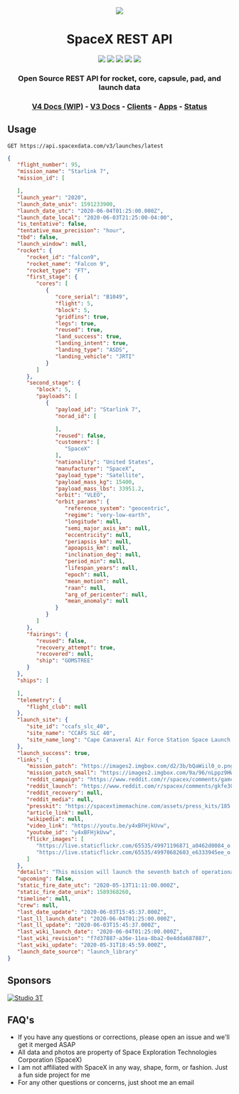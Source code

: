 <p align="center"><img src="https://live.staticflickr.com/65535/49185149122_37f5c52e43_k.jpg"></p>

<h1 align="center">SpaceX REST API</h1>

<p align="center">
<a href="https://circleci.com/gh/r-spacex/SpaceX-API"><img src="https://img.shields.io/circleci/project/github/r-spacex/SpaceX-API/master.svg?style=flat-square"></a>
<a href="https://hub.docker.com/r/jakewmeyer/spacex-api/"><img src="https://img.shields.io/docker/build/jakewmeyer/spacex-api.svg?longCache=true&style=flat-square"></a>
<a href="https://hub.docker.com/r/jakewmeyer/spacex-api/"><img src="https://img.shields.io/docker/pulls/jakewmeyer/spacex-api?style=flat-square"></a>
<a href="https://github.com/r-spacex/SpaceX-API/releases"><img src="https://img.shields.io/github/release/r-spacex/SpaceX-API.svg?longCache=true&style=flat-square"></a>
<a href="https://en.wikipedia.org/wiki/Representational_state_transfer"><img src="https://img.shields.io/badge/interface-REST-brightgreen.svg?longCache=true&style=flat-square"></a>
</p>

<h3 align="center">Open Source REST API for rocket, core, capsule, pad, and launch data</h3>

<h3 align="center">
<a href="docs/v4/README.md">V4 Docs (WIP)</a> - <a href="https://docs.spacexdata.com">V3 Docs</a> - <a href="docs/clients.md">Clients</a> - <a href="docs/apps.md">Apps</a> - <a href="https://status.spacexdata.com">Status</a>
<br/>
</h3>

## Usage

```http
GET https://api.spacexdata.com/v3/launches/latest
```

```json
{
   "flight_number": 95,
   "mission_name": "Starlink 7",
   "mission_id": [

   ],
   "launch_year": "2020",
   "launch_date_unix": 1591233900,
   "launch_date_utc": "2020-06-04T01:25:00.000Z",
   "launch_date_local": "2020-06-03T21:25:00-04:00",
   "is_tentative": false,
   "tentative_max_precision": "hour",
   "tbd": false,
   "launch_window": null,
   "rocket": {
      "rocket_id": "falcon9",
      "rocket_name": "Falcon 9",
      "rocket_type": "FT",
      "first_stage": {
         "cores": [
            {
               "core_serial": "B1049",
               "flight": 5,
               "block": 5,
               "gridfins": true,
               "legs": true,
               "reused": true,
               "land_success": true,
               "landing_intent": true,
               "landing_type": "ASDS",
               "landing_vehicle": "JRTI"
            }
         ]
      },
      "second_stage": {
         "block": 5,
         "payloads": [
            {
               "payload_id": "Starlink 7",
               "norad_id": [

               ],
               "reused": false,
               "customers": [
                  "SpaceX"
               ],
               "nationality": "United States",
               "manufacturer": "SpaceX",
               "payload_type": "Satellite",
               "payload_mass_kg": 15400,
               "payload_mass_lbs": 33951.2,
               "orbit": "VLEO",
               "orbit_params": {
                  "reference_system": "geocentric",
                  "regime": "very-low-earth",
                  "longitude": null,
                  "semi_major_axis_km": null,
                  "eccentricity": null,
                  "periapsis_km": null,
                  "apoapsis_km": null,
                  "inclination_deg": null,
                  "period_min": null,
                  "lifespan_years": null,
                  "epoch": null,
                  "mean_motion": null,
                  "raan": null,
                  "arg_of_pericenter": null,
                  "mean_anomaly": null
               }
            }
         ]
      },
      "fairings": {
         "reused": false,
         "recovery_attempt": true,
         "recovered": null,
         "ship": "GOMSTREE"
      }
   },
   "ships": [

   ],
   "telemetry": {
      "flight_club": null
   },
   "launch_site": {
      "site_id": "ccafs_slc_40",
      "site_name": "CCAFS SLC 40",
      "site_name_long": "Cape Canaveral Air Force Station Space Launch Complex 40"
   },
   "launch_success": true,
   "links": {
      "mission_patch": "https://images2.imgbox.com/d2/3b/bQaWiil0_o.png",
      "mission_patch_small": "https://images2.imgbox.com/9a/96/nLppz9HW_o.png",
      "reddit_campaign": "https://www.reddit.com/r/spacex/comments/gamcbr/starlink7_launch_campaign_thread/",
      "reddit_launch": "https://www.reddit.com/r/spacex/comments/gkfe30/rspacex_starlink_7_official_launch_discussion/",
      "reddit_recovery": null,
      "reddit_media": null,
      "presskit": "https://spacextimemachine.com/assets/press_kits/185.pdf",
      "article_link": null,
      "wikipedia": null,
      "video_link": "https://youtu.be/y4xBFHjkUvw",
      "youtube_id": "y4xBFHjkUvw",
      "flickr_images": [
         "https://live.staticflickr.com/65535/49971196871_a0462d0084_o.jpg",
         "https://live.staticflickr.com/65535/49970682603_e6333945ee_o.jpg"
      ]
   },
   "details": "This mission will launch the seventh batch of operational Starlink satellites, which are expected to be version 1.0, from SLC-40, Cape Canaveral AFS. It is the eighth Starlink launch overall. The satellites will be delivered to low Earth orbit and will spend a few weeks maneuvering to their operational altitude of 550 km. The booster for this mission is expected to land on JRTI on its first mission since arriving at Port Canaveral.",
   "upcoming": false,
   "static_fire_date_utc": "2020-05-13T11:11:00.000Z",
   "static_fire_date_unix": 1589368260,
   "timeline": null,
   "crew": null,
   "last_date_update": "2020-06-03T15:45:37.000Z",
   "last_ll_launch_date": "2020-06-04T01:25:00.000Z",
   "last_ll_update": "2020-06-03T15:45:37.000Z",
   "last_wiki_launch_date": "2020-06-04T01:25:00.000Z",
   "last_wiki_revision": "f7d37887-a36e-11ea-8ba2-0e4dda687887",
   "last_wiki_update": "2020-05-31T18:45:59.000Z",
   "launch_date_source": "launch_library"
}
```

## Sponsors
[![Studio 3T](https://imgur.com/ZuHz5Fk.png)](https://studio3t.com/)

## FAQ's
* If you have any questions or corrections, please open an issue and we'll get it merged ASAP
* All data and photos are property of Space Exploration Technologies Corporation (SpaceX)
* I am not affiliated with SpaceX in any way, shape, form, or fashion. Just a fun side project for me
* For any other questions or concerns, just shoot me an email
